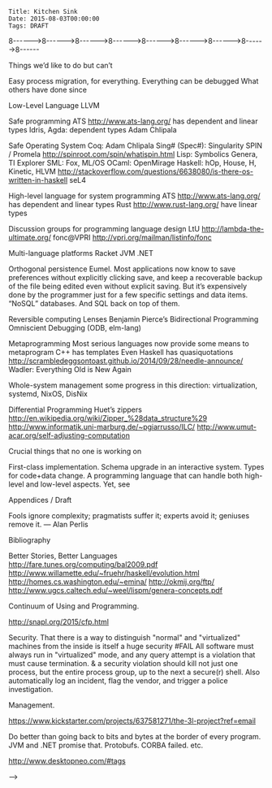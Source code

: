     Title: Kitchen Sink
    Date: 2015-08-03T00:00:00
    Tags: DRAFT

<!--

# Random ideas for future posts

    Title: Chapter 1: The Way Houyhnhnms Compute
    Date: 2015-08-02T10:56:46
    Tags: Introduction, Point of View, Simplicity

    Title: Chapter 2: Save Our Souls
    Date: 2015-08-03T01:10:00
    Tags: Persistence, Automation, Orthogonal Persistence, Domains

    Title: Chapter 3: The Houyhnhnm Version of Salvation
    Date: 2015-08-09T01:10:00
    Tags: Persistence, Orthogonal Persistence, Files, Versioning, Monitor

    Title: Chapter 4: Turtling down the Tower of Babel
    Date: 2015-08-24T19:51:01
    Tags: Persistence, Transience, Quality, Meta, Strategies, Turtles

    Title: Chapter 5: Non-Stop Change
    Date: 2015-09-08T23:54:23
    Tags: Live Upgrade, Upgrade, Types, Schema

    Title: Chapter 6: Kernel Is As Kernel Does
    Date: 2015-11-28T23:34:45
    Tags: Kernel, Resource Management, Abstraction, Enforcement, Security, Meta

    Title: Chapter 7: blah
    Date: 2015-12-13T14:15:16
    Tags: DRAFT


## Intros


Conversely, I grew more and more curious of how things were done in Houyhnhnm computing systems
that seemed hard to me while programming Human computer systems;
and as the conversation went on,
I took it as a challenge and as a matter of the Honor of the Human Race to discover things
where Human computer systems would shine in comparison to Houyhnhnm computing systems,
or at least where Houyhnhnm computing systems would suck even more than Human computer systems.

## Ownership

In a swarm of nanobots and wearable devices,
how do you respect the landowner while serving the owner?


### Casual Browsing ###

Persistence: History, forever.

Diff: notification of changes. Suggestions of changes.


### Applications ###

Delivering software as components, not applications (Human closest: browser plugins)

AOP: Modularity in implementation strategies


### Sentient-Computer interface

Failure of UX Design of the programmer experience.

Aspects: search.


### Conclusion

We discussed many hours, and eventually found that we could explain
the difference in approaches by a Houyhnhnm _computing_ system being a _live system_
based on the premise that the system stays always on
and evolves in internal interaction between machines and programmers,
whereas Human computer systems are [_cult of dead_](http://wiki.squeak.org/squeak/2950) systems
in programs never change then die taking all their data with them,
change happening as external commands from the programmer above.

By starting from the interactions and looking for general abstractions,
Houyhnhnms are able to provide a general solution
where Humans, starting from their devices and building only up
must implement a large variety of ad hoc tools.

That is because the basic premise of Human computer systems is that
change is external to programs, that it comes from Humans above,
in a one way command-and-obey interaction;
in Human computer systems,
programs are fixed entities that never change,
and any change requires that processes running the old programs must die,
taking all their data with them, to be replaced with new programs.
In other words, Human computer systems are
[_cult of dead_](http://wiki.squeak.org/squeak/2950) systems.
By contrast, Houyhnhnm computing systems are _live systems_,
where the code is not separate from the data,
but the two evolve together in a two-way interaction
with a Sentient being who isn't above but beside them.




### Bla blah

ASLR (Address Space Layout Randomization): symptom of deep problem.
<beach> You take a stupid OS and a stupid programming language vulnerable to attacks.
Instead of fixing them, you patch the thing by adding ASLR.  *boggle*!


Any opaque code is to be run in isolated virtual machines; even then,
security requires low-level code to be accompanied with proof that
suitable invariants are preserved, whereas those invariants are
preserved by construction if the code is delivered as written at a
higher level of abstraction. Thus even opaque code may be delivered
at a level that is source code if not for the author, at least for
whoever checks security.


Humans have many devices that they connect into networks, where bits are copied.
Houyhnhnms have a single system that they subdivide into domains,
between which data is distributed.


(Pure) Functional Programming Claims IRL
http://logicaltypes.blogspot.com/2015/08/pure-functional-programming-claims-irl.html


Not only does that make Houyhnhnm systems much simpler,
it also guarantees forever interoperability of every single piece data with any future system,
at whichever level of abstraction that data was defined.
If you want your data to remain relevant to your future self, or to be usable by other people, etc.,
you still need to wisely choose suitable algebraic data types,
to organize software into components with clean interfaces,
to pick appropriate policies that lead to suitably performant implementations,
to rely on suitable libraries.


### Houyhnhnms vs Martians

http://urbit.org/preview/~2015.9.25
https://medium.com/@urbit/design-of-a-digital-republic-f2b6b3109902

Amongst alien computing systems, one that can be contrasted with Houyhnhnm computing systems
is the Martian [Urbit](http://moronlab.blogspot.fr/2010/01/urbit-functional-programming-from.html).

Houyhnhnm strategies can be contrasted with Urbit _jets_.
Both are meta-level implementation optimizations;
but Urbit jets are a fixed number of strategies built into the system for a fixed language,
whereas new Houyhnhnm strategies can be written by users for any language they want to use.
Urbit is still a "build upwards only" system.

Of course, Urbit has the important advantage
that it has working code that is readily available to Humans,
whereas no Human is known to have actually seen a Houyhnhnm computing system, or reimplemented one.

OWNERSHIP
Beware: purely technical solutions to social problems.
That said, technology certainly shapes society. E.g. gun powder.

Determinism: YES

Lack of linearity : blind spot for the system, nor able to formalize am essential part of its behavior.

Low-level: it's a bootstrap loader rather than an OS. It emphasizes the wrong level of abstraction... And yes, using "jets" it can be all optimized away... But then what was gained? Nothing. Precision, maybe. But then any sufficiently formal system will do. No abstraction: like set theory vs category theory, is a bad foundation because it's too low level. Simple in the small (for small self contained metatheorems) vs simple in the large (for large inhabitable structures).


-------------------------------------------------------------------------------

### Version Incompatibilities

When integrating software as well as in other software development
endeavors, it is good to be able to detect errors early and close to
the change that caused them, rather than late and far from that
change.  Therefore, when some developer knows that some versions of
some modules are incompatible with some versions of other modules, it
is good for that information to be declared so that the
incompatibility be diagnosed and addressed early on, rather than to
wait for a catastrophic failure to happen much later during the build,
or worse in production. (Note that when some combination of versions
is known to work, there is already a way to declare it, by promoting
these versions together in an integration branch.) But there are
rules on how these declarations may be done properly, and they follow
from the Houyhnhnm law of configuration design: _Thou shalt allow each
one to contribute what one knows when one knows it, and thou shalt not
either require or allow anyone to contribute what one doesn't actually
know._

Every new version of any module essentially claims: _thou shalt not
use an earlier version (in this branch)_. Indeed, it fixes known bugs,
introduces needed features, or otherwise improves the software (or
else no one would have bothered to write that version, or to merge it
into their branch of interest); otherwise it wouldn't have been
committed; and it passes all the tests that qualify it to be in that
branch, so is no worse than previous versions, as far as those tests
go. Of course, that version might not make it to more widely tested
branches; but indeed, it won't make it there, so won't be there to
make that claim. In any case, the incompatibility with other versions
of the same module is obvious, and so is the policy as to which
version to prefer in case of doubt or conflict. What is more
interesting is the case of incompatibilities between versions of
different modules.

When the _author_ of a module A initially starts _using_ another
module B, then releases a version of A, he may declare the version of
B he used as a prerequisite for using A. Indeed, if he used a stable
version of B, there should be no reason to ever use an older version
of B, that if B is well-maintained will cause old bugs to resurface
and possibly required features to disappear. And if he used an
unstable version of B, he should only have done that because his
module A needed a recent improvement to B that wasn't released in a
more stable branch. In both cases, he is reasonably justified in
publishing this version requirement. Of course, he may revise this
requirement later, if he somehow has echoes of A passing all tests and
working correctly with an earlier stable version of B, or if he tries
with a stable release of B that includes the features he needs, and
decides to advertise _that_ instead of the unstable version he used
initially.

It's also a good thing to declare incompatibility with old versions
you know not to work. You've seen those versions, you know why trying
to use them will cause headaches to whoever tries to use them (and to
you when they come whining about it). So you forbid them. Users must
use a newer version with fixes to known issues. Fewer headaches.

Now, what's bad is when you're an author and you declare
incompatibility with future versions you can't possibly have seen. In
particular, it's bad if you specify an exact version for a dependency,
rather than a minimum version. Indeed, not only you can't know that
future versions will be incompatible, but it is almost guaranteed that
sooner or later, in that dependency there _will_ be a found a bug, an
essential feature that is lacking, or worse, a major security issue;
and, that will cause its version to be bumped past what you
arbitrarily declared to be the maximum compatible value. People will
_have_ to upgrade, and your declaration will only make it harder, for
now they will have to patch out your declaration. If everyone did
that, hundreds of libraries might have to be recursively patched
everytime the version changes in some dependency at the bottom of the
dependency graph.

Build files, written by a module's _author_, must almost never contain
maximum version information for dependencies. Very rare exceptions
include analyses, benchmarks, patches, exploits, etc., based on an
exact version of some software artifact (e.g. known firmware version).
On the other hand, when build files are distributed separately from the
source they are supposed to build, it makes sense to include version
identification for said source (as opposed to its dependencies) in the
build file itself.

It is the _integrator_'s role to build, test and release many modules
together; he is the one who will have to select the exact versions of
every module involved in his system. When authors try to do the job of
the integrator even though they cannot possibly have the contextual
information required, they are bound to fail.


-------------------------------------------------------------------------------

Build files are tools for _authors_ and _users_, not integrators. If
some weird integrator wants to use a build file to track versions,
rather than git, he's wrong, because for most libraries asd version
strings do not completely identify the exact code being used. Even
assuming asdf version strings were enough, and/or were a useful
checksum, this still shouldn't be a feature of a regular ASDF system.
If this software integrator wants to specify exact and/or future
versions in a defsystem, he first will have to define a subclass of
SYSTEM that will allow those specifications.

If a controversial major incompatibility is
introduced that causes a lot of software not to migrate to the new
API, the right thing to do is to fork the damn library. Either the old
API or new API will have to go by a new name.

You can keep calling your software informally Python 2 and Python 3,
but the system-name as far as ASDF is concerned will be "cl-python2"
and "cl-python3". If the old one was called "cl-python" and you want
to keep the name after the major incompatible API changes, you have to
tell those who refuse to upgrade that they will have to fork your
library and they will from now on have to use "cl-python2" as their
dependency instead of "cl-python".

ASDF has restrictions on the version strings it accepts. It's OK to
have restrictions on the naming conventions users may have. No, you
can't have two divergent majorly incompatible libraries have the same
name, be distinguished by version only, and expect the ASDF version
system to help you. Just nope.

Emergency patches are sometimes necessary, but they are not meant to
be permanent solutions. It's sometimes necessary to do gross hacks due
to imminent deadlines but that's not a reason to bless them as the
right way to do things.

If your system depends on xmls 1.2 but won't work with xmls 1.3, there
are three real permanent solutions:
a) fix your system and/or the latest xmls so they will work together,
and declare a dependency on the latest (maybe fixed) xmls.
b) fork xmls 1.2 to preserve its API and/or implementation forever,
since it is somehow superior for your purposes.
c) introduce a new system xmls-1.2-compatibility that implements the
missing pieces of the xmls 1.2 API on top of the xmls 1.3 API, if
that's possible and sufficient for your purposes but the maintainer
somehow refuses to do so.

But pretending that there is still a single entity "xmls" when in
actuality there has been a fork in the API with permanent divergent
user communities, is always the wrong thing to do. It's as if ffmpeg
and libav both kept the same name despite being complete forks.

No, I use the "moral" vocabulary with no stronger feelings than you
have about providing a service that fits a case that occurs. My
"should" and your "fit" are actually the same concept under different
names. — My apologies for any misunderstanding due to this mismatch in
vocabulary being used.

I believe the central difference between our stances is that I have
recently come to clearly distinguish the two roles of USER and of
INTEGRATOR, that most people seem to confuse at times, and maybe you
included at this time.

As a USER of library XMLS, you have no right to exclude future
versions. That's just not one of your prerogatives. If you're
permanently unhappy with the new versions, you can fork project XMLS,
but you can't declare the future out of existence.

As an INTEGRATOR of a project that uses library XMLS, you're very much
dealing with the present, and indeed, may and sometimes MUST include
unreleased patches to it, and/or withhold upgrade to a new version
with unresolved issues. That's not just your prerogative, that's your
duty and the whole point of your job.

As a WRITER of library XMLS, you get to specify the right way to use
it, to deprecate old usage patterns, etc. If you frequently break
things under the feet of your users without offering a simple way to
upgrade and without sending patches to your known users, you'll piss
them off and maybe they'll fork the project under your feet eventually
or attempt a hostile takeover. Then there will be two projects with
distinct names and/or even more confusion. So be nice, and try to
offer them easy upgrade paths, etc. But ultimately, you're the master
of your ship, and if you decide an old API was buggy, a concurrency
and/or security issue, an unsalvageable mess that cannot be saved —
it's your call to tell your users to man up and adopt the new better
API that solves those essential issues. Or maybe you should be forking
your own project and changing its name if fixing it requires a
completely new API and there's no plan to support existing users.

Often, the same developer wears multiple caps part-time: co-WRITER of
a library A, USER of it in some system B you also co-write, and
INTEGRATOR of some application C that includes it. That's OK. But keep
things separate.

As a WRITER of system B and USER of library A, you can read the git
repo of A, but cannot assume write access to it. And you just cannot
assume that every future INTEGRATOR of every future application
C1...CN will be using any particular version of A; indeed an
"emergency due to an imminent deadline" may very well force each of
said INTEGRATOR at completely different times to each include an
urgent security patch to A, or a forced upgrade, etc. Unless system B
is never ever used by any other application than a single application
C, you just cannot assume control over C when you write system B. And
if you can, then B is actually C and specifying a prohibition on
future version adds little or nothing to the exact version of A
recorded in the source control for C: as an INTEGRATOR, unless a mere
USER, you *do* keep each and every dependency under source control.

Note that in the case of ASDF, the WRITER of ASDF is both the writer
of a library, ASDF itself, and or an application, ASDF-TOOLS that
tests ASDF. As the former, you specifically want to NOT specify any
dependency, as ASDF the library must be capable of running with any
and every past present and future version of every non-broken system.
As the latter, you're an integrator and want a completely reproducible
set of libraries based on which to run your tests. Our current use of
git submodules addresses both usage cases, though awkwardly so.
Another solution might be to split ASDF-TOOLS into a separate
repository indeed.

The .asd file for system B is authored by the WRITER of B who is as
such a USER of A, and has no control or relationship to the INTEGRATOR
of C.

Once again, it's OK to use a horrible kluge when under pressure. But
while it's a solution for the INTEGRATOR who releases an application
that depends on an old variant of the library it is no permanent
solution for the USER whose system uses an obsolete API. And if you
are to go forward as the WRITER of the library that uses an obsolete
API, then some day you'll have to pay, one way or the other. In other
words, you've just accrued TECHNICAL DEBT. To pay it, you may:

1- Fix your project to use the latest upstream library (or switch to
another, better one).
2- Introduce a backward compatibility library that implements the old
API on top of the old one (or of different better-managed library).
3- Fork the upstream library because it sucks and/or has stopped
supporting your use case, and rename everything with a few regexps.
4- Take over the upstream library, declare the new API a heresy, and
the old API the One True API. That works great if the library dies or
falls into being unmaintained and unused, and you are its only user
and/or few users if any have adopted the new API because it actually
sucks.
5- Fork the entire world, declare that the new API never happened.
It's very much like option 4, except that the rest of the world
doesn't believe you.
6- Your lucky project manages to die and/or you manage to leave it
before having to pay its debts. Yay! "Not my problem anymore."

Declaring an upper limit on version compatibility is a semi-formal way
of going into solution 5 or 6.

Note that ASDF version strings, that you here call "versioned software",
are really an API compatibility version, and thus maybe Dan Barlow was right
to model them after Linux .so numbers, even though the
"major number as compatibility breaker" didn't pan out in the end,
due to the model of Lisp software distribution as source differing
from the model of C software distribution as binaries.
So let's speak of software versions and version control
vs api versions and api constraints.

As a WRITER or one system B and USER of another system C,
you have control both software version and api version for B,
but you don't control software version for C and
can only loosely specify api constraints for C.

As a WRITER of C, you control both software version and api version for C,
but neither software version for B, nor api version for B.
[[[Although — maybe we could add a :breaks statement in the defsystem for C,
just like Debian does. This would allow you to warn users against using
known-broken combinations. Or this could be specified in a separate file
that comes with C. In any case, you should only be allowed to specify
known constraints about past releases, and that means putting the
incompatibility
constraint in C and not in B.]]]

As an INTEGRATOR of application A, you control all software versions
for all transitive dependencies of A on your system, including B and C.
Since this trumps control over api versions, you have no interest whatsoever
in adding constraints on api versions, because they would be redundant
underspecifications. You check the existing ones, but you don't need
gratuitously add your own. You otherwise try to be a USER of all dependencies
and if possible a WRITER of none, though you sometimes have to make
local patches
to B and/or C.

If as a USER or INTEGRATOR you have local patches to some dependencies,
and want to register the incompatibility because it is not going to be
resolved any time soon, then send a patch to C that declares the incompatibility
with old versions of B. But patching B to declare incompatibility with future
versions of C is always the wrong thing. See previous email about the right
things you may do.

> Even when using VCS it can be helpful.  I work with people who
> concurrently work on multiple different lisp-based projects.  Those
> projects use different mixes of libraries, and at times even different
> versions of the same library in different projects.  Sometimes,
> inadvertently, ASDF settings can bleed through from one project to
> another.  In such cases -- event when VCSes are pervasively used -- it
> can be quite helpful to have version metadata.
>
It's OK to have different mixes of libraries.
Check the diverging bits in separate file hierarchies and
export a different CL_SOURCE_REGISTRY.
To prevent accident, maintain hygiene and have different windows of
different colors.
If no top-level project is visible from the CL_SOURCE_REGISTRY of the
other projects,
you have a simple way to prevent building something in the wrong environment.
You'll want separate Emacs processes each with its own SLIME, anyway.



------>8------>8------>8------>8------>8------>8------>8------>8------>8------


Things we’d like to do but can’t


Easy process migration, for everything.
Everything can be debugged
What others have done since

Low-Level Language
LLVM

Safe programming
ATS http://www.ats-lang.org/ has dependent and linear types
Idris, Agda: dependent types
Adam Chlipala

Safe Operating System
Coq: Adam Chlipala
Sing# (Spec#): Singularity
SPIN / Promela http://spinroot.com/spin/whatispin.html
Lisp: Symbolics Genera, TI Explorer
SML: Fox, ML/OS
OCaml: OpenMirage
Haskell: hOp, House, H, Kinetic, HLVM http://stackoverflow.com/questions/6638080/is-there-os-written-in-haskell
seL4


High-level language for system programming
ATS http://www.ats-lang.org/ has dependent and linear types
Rust http://www.rust-lang.org/ have linear types

Discussion groups for programming language design
LtU http://lambda-the-ultimate.org/
fonc@VPRI http://vpri.org/mailman/listinfo/fonc

Multi-language platforms
Racket
JVM
.NET

Orthogonal persistence
Eumel.
Most applications now know to save preferences without explicitly clicking save, and keep a recoverable backup of the file being edited even without explicit saving. But it’s expensively done by the programmer just for a few specific settings and data items.
“NoSQL” databases. And SQL back on top of them.

Reversible computing
Lenses
Benjamin Pierce’s Bidirectional Programming
Omniscient Debugging (ODB, elm-lang)

Metaprogramming
Most serious languages now provide some means to metaprogram
C++ has templates
Even Haskell has quasiquotations http://scrambledeggsontoast.github.io/2014/09/28/needle-announce/
Wadler: Everything Old is New Again

Whole-system management
some progress in this direction: virtualization, systemd, NixOS, DisNix


Differential Programming
Huet’s zippers http://en.wikipedia.org/wiki/Zipper_%28data_structure%29
http://www.informatik.uni-marburg.de/~pgiarrusso/ILC/
http://www.umut-acar.org/self-adjusting-computation


Crucial things that no one is working on

First-class implementation.
Schema upgrade in an interactive system.
Types for code+data change.
A programming language that can handle both high-level and low-level aspects. Yet, see

Appendices / Draft

Fools ignore complexity; pragmatists suffer it; experts avoid it; geniuses remove it. — Alan Perlis

Bibliography

Better Stories, Better Languages http://fare.tunes.org/computing/bal2009.pdf
http://www.willamette.edu/~fruehr/haskell/evolution.html
http://homes.cs.washington.edu/~emina/
http://okmij.org/ftp/
http://www.ugcs.caltech.edu/~weel/lispm/genera-concepts.pdf


Continuum of Using and Programming.

http://snapl.org/2015/cfp.html


Security.
That there is a way to distinguish "normal" and "virtualized" machines from the inside is itself a huge security #FAIL
All software must always run in "virtualized" mode, and any query attempt is a violation that must cause termination.
& a security violation should kill not just one process, but the entire process group, up to the next a secure(r) shell.
Also automatically log an incident, flag the vendor, and trigger a police investigation.



Management.

https://www.kickstarter.com/projects/637581271/the-3l-project?ref=email


Do better than going back to bits and bytes at the border of every program.
JVM and .NET promise that. Protobufs. CORBA failed. etc.

http://www.desktopneo.com/#tags

-->
